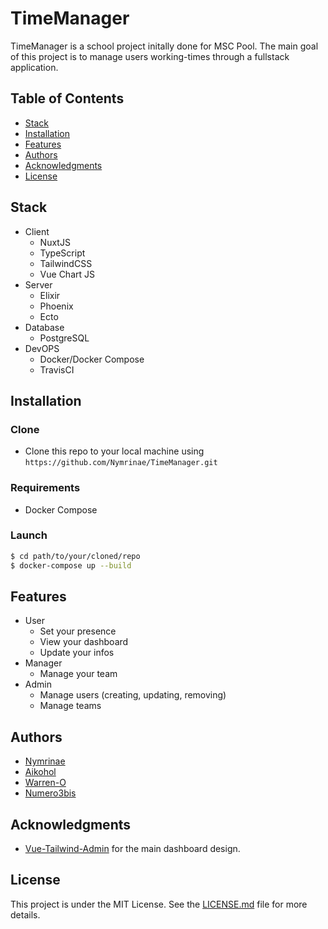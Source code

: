 # TimeManager

TimeManager is a school project initally done for MSC Pool. The main goal of this project is to manage users working-times through a fullstack application.

## Table of Contents
- [Stack](#stack)
- [Installation](#installation)
- [Features](#features)
- [Authors](#authors)
- [Acknowledgments](#acknowledgments)
- [License](#license)

## Stack

* Client
  * NuxtJS
  * TypeScript
  * TailwindCSS
  * Vue Chart JS
* Server
  * Elixir
  * Phoenix
  * Ecto
* Database
  * PostgreSQL
* DevOPS
  * Docker/Docker Compose
  * TravisCI

## Installation

### Clone
- Clone this repo to your local machine using `https://github.com/Nymrinae/TimeManager.git`

### Requirements

- Docker Compose

### Launch

```sh
$ cd path/to/your/cloned/repo
$ docker-compose up --build
```

## Features
* User
  * Set your presence
  * View your dashboard
  * Update your infos
* Manager
  * Manage your team
* Admin
  * Manage users (creating, updating, removing)
  * Manage teams

## Authors
- [Nymrinae](https://github.com/Nymrinae)
- [Aikohol](https://github.com/Aikohol)
- [Warren-O](https://github.com/Warren-O)
- [Numero3bis](https://github.com/Numero3bis)

## Acknowledgments
- [Vue-Tailwind-Admin](https://github.com/Murked/vue-tailwind-admin) for the main dashboard design.

## License
This project is under the MIT License. See the [LICENSE.md](./LICENSE.md) file for more details.
